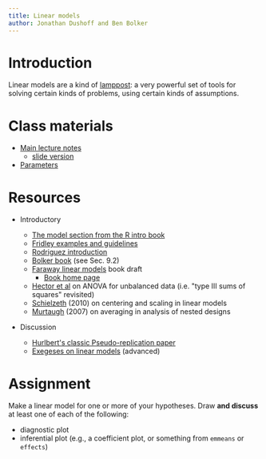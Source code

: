 ```yaml
---
title: Linear models
author: Jonathan Dushoff and Ben Bolker
---
```


Introduction
============

Linear models are a kind of [lamppost](../tips/lamppost_theory.html): a
very powerful set of tools for solving certain kinds of problems, using
certain kinds of assumptions.

Class materials
===============

-   [Main lecture notes](../lectures/Linear_models.notes.html)
    -   [slide version](../lectures/Linear_models.slides.html)
-   [Parameters](../lectures/Linear_model_parameters.notes.html)

Resources
=========

-   Introductory
    -   [The model section from the R intro book](http://cran.r-project.org/doc/manuals/R-intro.html#Statistical-models-in-R)
    -   [Fridley examples and guidelines](http://plantecology.syr.edu/fridley/bio793/lm.html)
    -   [Rodriguez introduction](http://data.princeton.edu/R/linearModels.html)
    -   [Bolker book](http://www.math.mcmaster.ca/~bolker/emdbook/Bolker_proofs.pdf)
        (see Sec. 9.2)
    -   [Faraway linear models](http://cran.r-project.org/doc/contrib/Faraway-PRA.pdf)
        book draft
        -   [Book home page](http://www.maths.bath.ac.uk/~jjf23/LMR/)
    -   [Hector et al](http://onlinelibrary.wiley.com/doi/10.1111/j.1365-2656.2009.01634.x/pdf)
        on ANOVA for unbalanced data (i.e. "type III sums of squares" revisited)
    -   [Schielzeth](http://onlinelibrary.wiley.com/doi/10.1111/j.2041-210X.2010.00012.x/full) (2010)
        on centering and scaling in linear models
    -   [Murtaugh](http://www.esajournals.org/doi/abs/10.1890/0012-9658%282007%2988%5B56:SACIED%5D2.0.CO;2) (2007)
        on averaging in analysis of nested designs

-   Discussion
    -   [Hurlbert's classic Pseudo-replication paper](http://www.uvm.edu/~ngotelli/Bio%20264/Hurlbert.pdf)
    -   [Exegeses on linear models](http://www.stats.ox.ac.uk/pub/MASS3/Exegeses.pdf) (advanced)

Assignment
==========

Make a linear model for one or more of your hypotheses. 
Draw **and discuss** at least one of each of the following:

* diagnostic plot
* inferential plot (e.g., a coefficient plot, or something from `emmeans` or `effects`)
